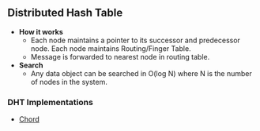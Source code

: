 ## Distributed Hash Table
- **How it works**
  - Each node maintains a pointer to its successor and predecessor node. Each node maintains Routing/Finger Table.
  - Message is forwarded to nearest node in routing table.
- **Search**
  - Any data object can be searched in O(log N) where N is the number of nodes in the system.

### DHT Implementations
- [Chord](Chord)
